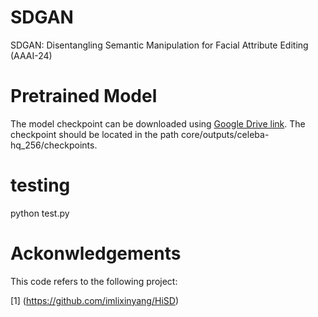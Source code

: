 # SDGAN
SDGAN: Disentangling Semantic Manipulation for Facial Attribute Editing (AAAI-24)

# Pretrained Model
The model checkpoint can be downloaded using [Google Drive link](https://drive.google.com/file/d/13K3G806OVdyuGi-1eJkjsH3-3b6e4Rm8/view?usp=drive_link). The checkpoint should be located in the path core/outputs/celeba-hq_256/checkpoints.

# testing

python test.py


# Ackonwledgements
This code refers to the following project:

[1] (https://github.com/imlixinyang/HiSD)

